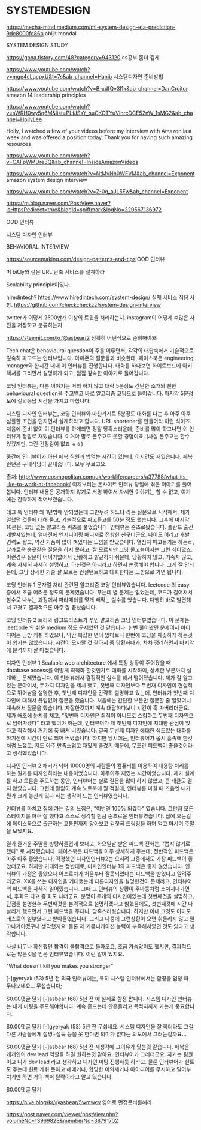 # SYSTEMDESIGN

https://mecha-mind.medium.com/ml-system-design-eta-prediction-9dc8000fd86b
abijit mondal

SYSTEM DESIGN STUDY


https://gona.tistory.com/48?category=943120 cs공부 좀더 깊게

https://www.youtube.com/watch?v=mge4cLqcpxU&t=7s&ab_channel=Hanib
시스템디자인 준비방법

https://www.youtube.com/watch?v=B-xdfQv3I1k&ab_channel=DanCroitor amazon 14 leadership principles

https://www.youtube.com/watch?v=sWRH0wy5q6M&list=PLfJSsY_suCKOTYuVlhrcDCE52nW_1sMG2&ab_channel=HollyLee

Holly, I watched a few of your videos before my interview with Amazon last week and was offered a position today. Thank you for having such amazing resources

https://www.youtube.com/watch?v=CAFpWMUre3Q&ab_channel=InsideAmazonVideos


https://www.youtube.com/watch?v=NtMvNh0WFVM&ab_channel=Exponent amazon system design interview

https://www.youtube.com/watch?v=Z-0g_aJL5Fw&ab_channel=Exponent


https://m.blog.naver.com/PostView.naver?isHttpsRedirect=true&blogId=spiffmark&logNo=220567136972

OOD 인터뷰

시스템 디자인 인터뷰

BEHAVIORAL INTERVIEW

https://sourcemaking.com/design-patterns-and-tips
OOD 인터뷰

 머 bit.ly와 같은 URL 단축 서비스를 설계하라
 
 Scalability principle이있다.
 
 hiredintech?
 https://www.hiredintech.com/system-design/
 실제 서비스 적용 사항.
 https://github.com/checkcheckzz/system-design-interview
 
 
 twitter가 어떻게 2500만개 이상의 트윗을 처리하는지. instagram이 어떻게 수많은 사진을 저장하고 분류하는지



https://steemit.com/kr/@asbear/2
정확히 어떤식으로 준비해야돼

Tech chat은 behavioural question이 주를 이루면서, 각각의 대답속에서 기술적으로 깊숙히 파고드는 인터뷰입니다. 아마존의 질문들과 비슷한데, 페이스북은 engineering manager와 한시간 내내 이 인터뷰를 진행합니다. 대화를 하다보면 화이트보드에 아키텍쳐를 그리면서 설명하게 되고, 점점 깊숙한 이야기로 들어갑니다.

코딩 인터뷰는, 다른 이야기는 거의 하지 않고 대략 5분정도 간단한 소개와 뻔한 behavioural question을 주고받고 바로 알고리즘 코딩으로 들어갑니다. 마지막 5분정도에 질의응답 시간을 가지고 마칩니다.

시스템 디자인 인터뷰는, 코딩 인터뷰와 마찬가지로 5분정도 대화를 나눈 후 아주 아주 심플한 조건을 던지면서 설계하라고 합니다. URL shortener를 만들어라 이런 식이죠. 처음에 준비 없이 이 인터뷰를 하게되면 정말 당혹스러운데, 준비를 많이 하고나면 이 인터뷰가 정말로 재밌습니다. 이거야 말로 돈주고도 못할 경험이죠. (사실 돈주고는 할수 있겠지만, 그런 긴장감이 없죠 ㅎㅎ)

중간에 인터뷰어가 아닌 페북 직원과 밥먹는 시간이 있는데, 이시간도 재밌습니다. 페북 런던은 구내식당이 끝내줍니다. 모두 무료고요.



출처: http://www.cosmopolitan.com/uk/worklife/careers/a37788/what-its-like-to-work-at-facebook/
이제부터는 온사이트 인터뷰 당일에 겪은 이야기를 풀어봅니다. 인터뷰 내용은 공개하지 않기로 서명 하여서 자세한 이야기는 할 수 없고, 여기에는 간략하게 적어보겠습니다.

테크 톡 인터뷰
왜 1년밖에 안되었는데 그만두려 하느냐 라는 질문으로 시작해서, 제가 일했던 것들에 대해 묻고, 기술적으로 파고들고를 50분 정도 했습니다. 그후에 마지막 10분은, 코딩 없는 알고리즘 퀴즈를 풀었습니다. 인터뷰는 순조로왔습니다. 폴란드 출신 개발자였는데, 얼마전에 엔지니어링 매니져로 전향한 친구더군요. 나이도 어리고 개발 경력도 짧고, 약간 거품이 많이 껴있다는 느낌을 받았습니다. 열심히 파고들기는 하는ㄷ, 날카로운 송곳같은 질문을 하지 못하고, 잘 모르지만 그냥 물고늘어지는 그런 식이었죠. 이런경우 질문이 어이가없어서 당황하고 발끈하기 쉬운데, 당황하지 않고, 기죽지 않고, 계속 자세히 자세히 설명하고, 아닌것은 아니라고 하면서 논쟁해야 합니다. 그게 잘 안되는데, 그냥 상세한 기술 잘 모르는 컨설턴트하고 대화한다는 느낌으로 가면 됩니다.

코딩 인터뷰 1
문자열 처리 관련된 알고리즘 코딩 인터뷰였습니다. leetcode 의 easy 중에서 조금 어려운 정도의 문제였습니다. 푸는데 별 문제는 없었는데, 코드가 길어져서 함수로 나누는 과정에서 파라메터를 몇개 빼먹는 실수를 했습니다. 다행히 바로 발견해서 고쳤고 결과적으론 아주 잘 끝났습니다.

코딩 인터뷰 2
트리와 링크드리스트가 섞인 알고리즘 코딩 인터뷰였습니다. 이 문제는 leetcode 의 쉬운 medium 정도 문제였던 것 같습니다. 한번 풀어봤던 문제여서 아이디어는 금방 캐취 하였으나, 약간 복잡한 면이 있다보니 한번에 코딩을 깨끗하게 하는것이 쉽지는 않았습니다. 시간이 모자랄 것 같아서 좀 당황하다가, 차차 정리하면서 마지막에 분석까지 잘 마쳤습니다.

디자인 인터뷰 1
Scalable web architecture 에서 특정 상황이 주어졌을 때 database access를 어떻게 최적화 할것인가로 대화를 시작하여, 상세한 부분까지 설계하는 문제였습니다. 이 인터뷰에서 결정적인 실수를 해서 떨어졌습니다. 제가 잘 알고있는 분야여서, 두가지 디자인을 제시 했고, 첫번째 디자인보다 두번재 디자인이 현실적으로 뛰어남을 설명한 후, 첫번째 디자인을 간략히 설명하고 있는데, 인터뷰가 첫번째 디자인에 대해서 끊임없이 질문을 했습니다. 처음에는 간단한 부분만 질문할 줄 알았더니 계속해서 질문을 했습니다. 자잘한것까지 계속 대답하다보니 시간이 훅 가버리더군요. 제가 애초에 눈치를 채고, "첫번째 디자인은 최적이 아니므로 스킵하고 두번째 디자인으로 넘어가겠다" 라고 했어야 하는데, 인터뷰어가 제 첫번째 디자인에 지대한 관심이 있다고 착각해서 거기에 푹 빠져 버렸습니다. 결국 두번째 디자인에대한 심도있는 대화를 하기전에 시간이 만료 되어 버렸습니다. 하지만 당시에는, 인터뷰어가 몹시 흡족해 한것처럼 느꼈고, 저도 아주 만족스럽고 재밌게 즐겼기 때문에, 무조건 피드백이 좋을것이라고 생각했었습니다.

디자인 인터뷰 2
해커가 되어 10000명의 사람들의 컴퓨터를 이용하여 대용량 처리를 하는 뭔가를 디자인하라는 내용이었습니다. 아주아주 재밌는 시간이었습니다. 제가 설계를 하고 토론을 주도하는 동안, 인터뷰어는 별로 질문을 많이 하지 않았고, 큰 태클도 걸지 않았습니다. 그런데 말없이 계속 노트북에 뭘 적길래, 인터뷰를 마칠 때 즈음엔 내가 뭔가 크게 놓친게 있나 하는 생각이 드는 인터뷰였습니다.

인터뷰를 마치고 집에 가는 길의 느낌은, "이번엔 100% 되겠다" 였습니다. 그만큼 모든 스테이지를 아주 잘 했다고 스스로 생각할 만큼 순조로운 인터뷰였습니다. 집에 오는길에 페이스북으로 출근하는 교통편까지 알아보고 김칫국 드링킹을 하며 먹고 마시며 주말을 보냈지요.

결과
즐거운 주말을 방탕하즐겁게 보내고, 화요일날 받은 피드백 전화는, "뽑지 않기로 했다" 로 시작했습니다. 페이스북은 피드백을 아주 상세하게 주는데, 전반적인 피드백은 아주 아주 좋았습니다. 걱정했던 디자인인터뷰2는 오히려 그중에서도 가장 피드백이 좋았더군요. 하지만 기대와는 정반대로, 디자인인터뷰 1의 피드백은 좋지 않았습니다. 인터뷰의 과정은 좋았으나 어프로치가 처음부터 잘못되었다는 피드백을 받았다고 알려주더군요. XX를 쓰는 디자인을 기대했는데 다른디자인을 설명한것이 문제라고, 인터뷰어의 피드백을 자세히 읽어줬습니다. 그때 그 인터뷰의 상황이 주마등처럼 스쳐지나가면서, 후회도 되고 좀 화도 나더군요. 분명이 두개의 디자인이있는데 첫번째것을 설명하고, 단점을 설명한후 두번째것을 본격적으로 설명하겠다고 밝혔음에도, 첫번째것에 시간 다 날리게 했으면서 그런 피드백을 주다니, 당혹스러웠습니다. 하지만 이내 그것도 아마도 테스트의 일부였다고 받아들였습니다. 그리고 나중에 그런상황이 오면 휘둘리지 않고 밀고나가야겠구나 생각했지요. 물론 제 커뮤니케이션 능력이 부족해서였던 것도 있다고 생각합니다.

사실 너무나 확신했던 합격이 불합격으로 돌아오고, 조금 가슴앓이도 했지만, 결과적으로는 많은것을 얻은 인터뷰였습니다. 이런 말이 있지요.

"What doesn't kill you makes you stronger"


[-]gyeryak (53) 5년 전 
외국 인터뷰에는, 특히 시스템 인터뷰에서는 함정을 엄청 파 두나보네요... 무섭습니다;

$0.00댓글 달기
[-]asbear (68) 5년 전 
예 실제로 함정 팝니다. 시스템 디자인 인터뷰는 내가 미팅을 주도해야합니다. 계속 흔드는데 안흔들리고 목적지까지 가는게 중요합니다.

$0.00댓글 달기
[-]gyeryak (53) 5년 전 
무섭네요.
시스템 디자인을 잘 하더라도 그걸 다른 사람들에게 설명+설득 등을 못 한다면 의미가 없다는 의도에서 그러는걸까요...

$0.00댓글 달기
[-]asbear (68) 5년 전 
제생각에 그이유가 맞는것 같습니다. 페북은
개개인이 dev lead 역할을 하길 원하는것 같아요. 인터뷰어가 그러더군요. 자기는 팀원이고 니가 dev lead 라고 생각하고 디자인 미팅 진행하듯 하라고. 물론 인터뷰어가 힌트도 주는데 힌트 캐취 못하고 헤메거나, 합당한 이의제기나 아이디어를 무시하고 밀어부치기만 하면 거의 백퍼 탈락이라고 알고 있습니다.

$0.00댓글 달기

https://hive.blog/kr/@asbear/5wmwcv
영어로 면접준비를해라

https://post.naver.com/viewer/postView.nhn?volumeNo=13969828&memberNo=38791702
